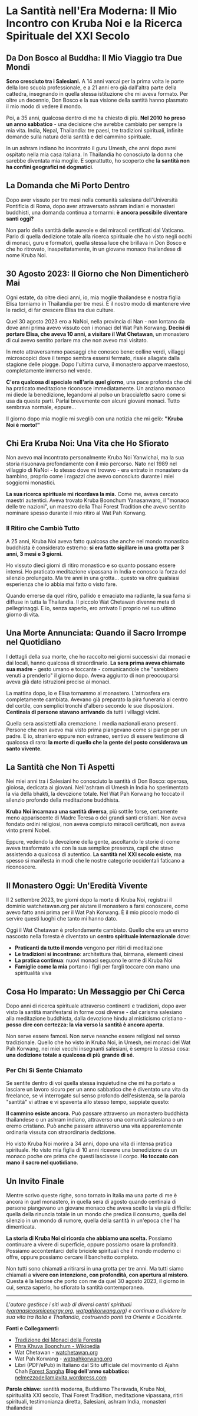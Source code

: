 # La Santità nell'Era Moderna: Il Mio Incontro con Kruba Noi e la Ricerca Spirituale del XXI Secolo

## Da Don Bosco al Buddha: Il Mio Viaggio tra Due Mondi

**Sono cresciuto tra i Salesiani.** A 14 anni varcai per la prima volta le porte della loro scuola professionale, e a 21 anni ero già dall'altra parte della cattedra, insegnando in quella stessa istituzione che mi aveva formato. Per oltre un decennio, Don Bosco e la sua visione della santità hanno plasmato il mio modo di vedere il mondo.

Poi, a 35 anni, qualcosa dentro di me ha chiesto di più. **Nel 2010 ho preso un anno sabbatico** - una decisione che avrebbe cambiato per sempre la mia vita. India, Nepal, Thailandia: tre paesi, tre tradizioni spirituali, infinite domande sulla natura della santità e del cammino spirituale.

In un ashram indiano ho incontrato il guru Umesh, che anni dopo avrei ospitato nella mia casa italiana. In Thailandia ho conosciuto la donna che sarebbe diventata mia moglie. E soprattutto, ho scoperto che **la santità non ha confini geografici né dogmatici**.

## La Domanda che Mi Porto Dentro

Dopo aver vissuto per tre mesi nella comunità salesiana dell'Università Pontificia di Roma, dopo aver attraversato ashram indiani e monasteri buddhisti, una domanda continua a tornarmi: **è ancora possibile diventare santi oggi?**

Non parlo della santità delle aureole e dei miracoli certificati dal Vaticano. Parlo di quella dedizione totale alla ricerca spirituale che ho visto negli occhi di monaci, guru e formatori, quella stessa luce che brillava in Don Bosco e che ho ritrovato, inaspettatamente, in un giovane monaco thailandese di nome Kruba Noi.

## 30 Agosto 2023: Il Giorno che Non Dimenticherò Mai

Ogni estate, da oltre dieci anni, io, mia moglie thailandese e nostra figlia Elisa torniamo in Thailandia per tre mesi. È il nostro modo di mantenere vive le radici, di far crescere Elisa tra due culture.

Quel 30 agosto 2023 ero a NaNoi, nella provincia di Nan - non lontano da dove anni prima avevo vissuto con i monaci del Wat Pah Korwang. **Decisi di portare Elisa, che aveva 10 anni, a visitare il Wat Chetawan**, un monastero di cui avevo sentito parlare ma che non avevo mai visitato.

In moto attraversammo paesaggi che conosco bene: colline verdi, villaggi microscopici dove il tempo sembra essersi fermato, risaie allagate dalla stagione delle piogge. Dopo l'ultima curva, il monastero apparve maestoso, completamente immerso nel verde.

**C'era qualcosa di speciale nell'aria quel giorno**, una pace profonda che chi ha praticato meditazione riconosce immediatamente. Un anziano monaco mi diede la benedizione, legandomi al polso un braccialetto sacro come si usa da queste parti. Parlai brevemente con alcuni giovani monaci. Tutto sembrava normale, eppure...

Il giorno dopo mia moglie mi svegliò con una notizia che mi gelò: **"Kruba Noi è morto!"**

## Chi Era Kruba Noi: Una Vita che Ho Sfiorato

Non avevo mai incontrato personalmente Kruba Noi Yanwichai, ma la sua storia risuonava profondamente con il mio percorso. Nato nel 1989 nel villaggio di NaNoi - lo stesso dove mi trovavo - era entrato in monastero da bambino, proprio come i ragazzi che avevo conosciuto durante i miei soggiorni monastici.

**La sua ricerca spirituale mi ricordava la mia.** Come me, aveva cercato maestri autentici. Aveva trovato Kruba Boonchum Yanasanwaro, il "monaco delle tre nazioni", un maestro della Thai Forest Tradition che avevo sentito nominare spesso durante il mio ritiro al Wat Pah Korwang.

### Il Ritiro che Cambiò Tutto

A 25 anni, Kruba Noi aveva fatto qualcosa che anche nel mondo monastico buddhista è considerato estremo: **si era fatto sigillare in una grotta per 3 anni, 3 mesi e 3 giorni**. 

Ho vissuto dieci giorni di ritiro monastico e so quanto possano essere intensi. Ho praticato meditazione vipassana in India e conosco la forza del silenzio prolungato. Ma tre anni in una grotta... questo va oltre qualsiasi esperienza che io abbia mai fatto o visto fare.

Quando emerse da quel ritiro, pallido e emaciato ma radiante, la sua fama si diffuse in tutta la Thailandia. Il piccolo Wat Chetawan divenne meta di pellegrinaggi. E io, senza saperlo, ero arrivato lì proprio nel suo ultimo giorno di vita.

## Una Morte Annunciata: Quando il Sacro Irrompe nel Quotidiano

I dettagli della sua morte, che ho raccolto nei giorni successivi dai monaci e dai locali, hanno qualcosa di straordinario. **La sera prima aveva chiamato sua madre** - gesto umano e toccante - comunicandole che "sarebbero venuti a prenderlo" il giorno dopo. Aveva aggiunto di non preoccuparsi: aveva già dato istruzioni precise ai monaci.

La mattina dopo, io e Elisa tornammo al monastero. L'atmosfera era completamente cambiata. Avevano già preparato la pira funeraria al centro del cortile, con semplici tronchi d'albero secondo le sue disposizioni. **Centinaia di persone stavano arrivando** da tutti i villaggi vicini.

Quella sera assistetti alla cremazione. I media nazionali erano presenti. Persone che non avevo mai visto prima piangevano come si piange per un padre. E io, straniero eppure non estraneo, sentivo di essere testimone di qualcosa di raro: **la morte di quello che la gente del posto considerava un santo vivente**.

## La Santità che Non Ti Aspetti

Nei miei anni tra i Salesiani ho conosciuto la santità di Don Bosco: operosa, gioiosa, dedicata ai giovani. Nell'ashram di Umesh in India ho sperimentato la via della bhakti, la devozione totale. Nel Wat Pah Korwang ho toccato il silenzio profondo della meditazione buddhista.

**Kruba Noi incarnava una santità diversa**, più sottile forse, certamente meno appariscente di Madre Teresa o dei grandi santi cristiani. Non aveva fondato ordini religiosi, non aveva compiuto miracoli certificati, non aveva vinto premi Nobel.

Eppure, vedendo la devozione della gente, ascoltando le storie di come aveva trasformato vite con la sua semplice presenza, capii che stavo assistendo a qualcosa di autentico. **La santità nel XXI secolo esiste**, ma spesso si manifesta in modi che le nostre categorie occidentali faticano a riconoscere.

## Il Monastero Oggi: Un'Eredità Vivente

Il 2 settembre 2023, tre giorni dopo la morte di Kruba Noi, registrai il dominio watchetawan.org per aiutare il monastero a farsi conoscere, come avevo fatto anni prima per il Wat Pah Korwang. È il mio piccolo modo di servire questi luoghi che tanto mi hanno dato.

Oggi il Wat Chetawan è profondamente cambiato. Quello che era un eremo nascosto nella foresta è diventato un **centro spirituale internazionale** dove:

- **Praticanti da tutto il mondo** vengono per ritiri di meditazione
- **Le tradizioni si incontrano**: architettura thai, birmana, elementi cinesi
- **La pratica continua**: nuovi monaci seguono le orme di Kruba Noi
- **Famiglie come la mia** portano i figli per fargli toccare con mano una spiritualità viva

## Cosa Ho Imparato: Un Messaggio per Chi Cerca

Dopo anni di ricerca spirituale attraverso continenti e tradizioni, dopo aver visto la santità manifestarsi in forme così diverse - dal carisma salesiano alla meditazione buddhista, dalla devozione hindu al misticismo cristiano - **posso dire con certezza: la via verso la santità è ancora aperta**.

Non serve essere famosi. Non serve neanche essere religiosi nel senso tradizionale. Quello che ho visto in Kruba Noi, in Umesh, nei monaci del Wat Pah Korwang, nei miei vecchi insegnanti salesiani, è sempre la stessa cosa: **una dedizione totale a qualcosa di più grande di sé**.

### Per Chi Si Sente Chiamato

Se sentite dentro di voi quella stessa inquietudine che mi ha portato a lasciare un lavoro sicuro per un anno sabbatico che è diventato una vita da freelance, se vi interrogate sul senso profondo dell'esistenza, se la parola "santità" vi attrae e vi spaventa allo stesso tempo, sappiate questo:

**Il cammino esiste ancora.** Può passare attraverso un monastero buddhista thailandese o un ashram indiano, attraverso una comunità salesiana o un eremo cristiano. Può anche passare attraverso una vita apparentemente ordinaria vissuta con straordinaria dedizione.

Ho visto Kruba Noi morire a 34 anni, dopo una vita di intensa pratica spirituale. Ho visto mia figlia di 10 anni ricevere una benedizione da un monaco poche ore prima che questi lasciasse il corpo. **Ho toccato con mano il sacro nel quotidiano**.

## Un Invito Finale

Mentre scrivo queste righe, sono tornato in Italia ma una parte di me è ancora in quel monastero, in quella sera di agosto quando centinaia di persone piangevano un giovane monaco che aveva scelto la via più difficile: quella della rinuncia totale in un mondo che predica il consumo, quella del silenzio in un mondo di rumore, quella della santità in un'epoca che l'ha dimenticata.

**La storia di Kruba Noi ci ricorda che abbiamo una scelta.** Possiamo continuare a vivere di superficie, oppure possiamo osare la profondità. Possiamo accontentarci delle briciole spirituali che il mondo moderno ci offre, oppure possiamo cercare il banchetto completo.

Non tutti sono chiamati a ritirarsi in una grotta per tre anni. Ma tutti siamo chiamati a **vivere con intenzione, con profondità, con apertura al mistero**. Questa è la lezione che porto con me da quel 30 agosto 2023, il giorno in cui, senza saperlo, ho sfiorato la santità contemporanea.

---

*L'autore gestisce i siti web di diversi centri spirituali ([varanasicosmicenergy.org](https://varanasicosmicenergy.org), [watpahkorwang.org](https://watpahkorwang.org)) e continua a dividere la sua vita tra Italia e Thailandia, costruendo ponti tra Oriente e Occidente.*

**Fonti e Collegamenti:**
- [Tradizione dei Monaci della Foresta](https://it.wikipedia.org/wiki/Monaci_della_foresta)
- [Phra Khuva Boonchum - Wikipedia](https://en.wikipedia.org/wiki/Phra_Khuva_Boonchum)
- Wat Chetawan - [watchetawan.org](https://watchetawan.org/)
- Wat Pah Korwang - [watpahkorwang.org](https://watpahkorwang.org/)
- Libri (PDF/ePub) in Italiano dal Sito ufficiale del movimento di Ajahn Chah [Forest Sangha](https://www.forestsangha.org/)
**Blog dell'anno sabbatico:** [nelmezzodellamiavita.wordpress.com](https://nelmezzodellamiavita.wordpress.com/)


**Parole chiave:** santità moderna, Buddismo Theravada, Kruba Noi, spiritualità XXI secolo, Thai Forest Tradition, meditazione vipassana, ritiri spirituali, testimonianza diretta, Salesiani, ashram India, monasteri thailandesi